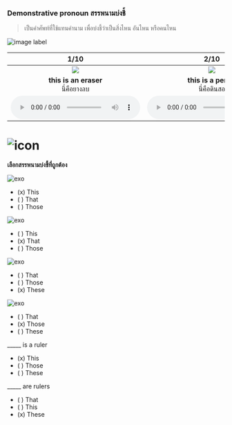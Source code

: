 
### Demonstrative pronoun สรรพนามบ่งชี้ 

> เป็นคำศัพท์ที่ใช้แทนคำนาม เพื่อบ่งชี้ว่าเป็นสิ่งไหน อันไหน หรือคนไหน

![image label](/media/img/lessons__demonstrative-pronoun.svg)

<div class="carrousel">

|1/10|2/10|3/10|4/10|5/10|6/10|7/10|8/10|9/10|10/10|
| :----: | :----: | :----: | :----: | :----: | :----: | :----: | :----: | :----: | :----: |
|![](/media/img/definite&#x20;pronoun__this&#x20;is&#x20;an&#x20;eraser.svg)|![](/media/img/definite&#x20;pronoun__this&#x20;is&#x20;a&#x20;pencil.svg)|![](/media/img/definite&#x20;pronoun__this&#x20;is&#x20;a&#x20;ruler.svg)|![](/media/img/definite&#x20;pronoun__this&#x20;is&#x20;a&#x20;notebook.svg)|![](/media/img/definite&#x20;pronoun__that&#x20;is&#x20;a&#x20;ruler.svg)|![](/media/img/definite&#x20;pronoun__that&#x20;is&#x20;a&#x20;notebook.svg)|![](/media/img/definite&#x20;pronoun__these&#x20;are&#x20;rulers.svg)|![](/media/img/definite&#x20;pronoun__these&#x20;are&#x20;notebooks.svg)|![](/media/img/definite&#x20;pronoun__those&#x20;are&#x20;notebooks.svg)|![](/media/img/definite&#x20;pronoun__those&#x20;are&#x20;rulers.svg)|
|**this is an eraser**<br>นี่คือยางลบ|**this is a pencil**<br>นี่คือดินสอ|**this is a ruler**<br>นี่คือไม้บรรทัด|**this is a notebook**<br>นี่คือสมุดบันทึก|**that is a ruler**<br>นั่นคือไม้บรรทัด|**that is a notebook**<br>นี่คือสมุดบันทึก|**these are rulers**<br>นี่คือไม้บรรทัดหลายอัน|**these are notebooks**<br>นี่คือสมุดบันทึกหลายเล่ม|**those are notebooks**<br>นั่นคือสมุดบันทึกหลายเล่ม|**those are rulers**<br>นั่นคือไม้บรรทัดหลายอัน|
|![](/media/audio/this&#x20;is&#x20;an&#x20;eraser.mp3)|![](/media/audio/this&#x20;is&#x20;a&#x20;pencil.mp3)|![](/media/audio/this&#x20;is&#x20;a&#x20;ruler.mp3)|![](/media/audio/this&#x20;is&#x20;a&#x20;notebook.mp3)|![](/media/audio/that&#x20;is&#x20;a&#x20;ruler.mp3)|![](/media/audio/that&#x20;is&#x20;a&#x20;notebook.mp3)|![](/media/audio/these&#x20;are&#x20;rulers.mp3)|![](/media/audio/these&#x20;are&#x20;notebooks.mp3)|![](/media/audio/those&#x20;are&#x20;notebooks.mp3)|![](/media/audio/those&#x20;are&#x20;rulers.mp3)|


</div>

# ![icon](/media/icons/quiz.svg) 

**เลือกสรรพนามบ่งชี้ที่ถูกต้อง**

![exo](/media/img/definite%20pronoun__this%20is%20an%20eraser_ex.svg) 

 - (x) This
 - ( ) That
 - ( ) Those


![exo](/media/img/definite%20pronoun__that%20is%20a%20notebook_ex.svg) 
 - ( ) This
 - (x) That
 - ( ) Those


![exo](/media/img/definite%20pronoun__these%20are%20rulers_ex.svg) 
 - ( ) That
 - ( ) Those
 - (x) These

![exo](/media/img/definite%20pronoun__those%20are%20notebooks_ex.svg) 
 - ( ) That
 - (x) Those
 - ( ) These

_____ is a ruler
 - (x) This
 - ( ) Those
 - ( ) These

_____ are rulers
 - ( ) That
 - ( ) This
 - (x) These